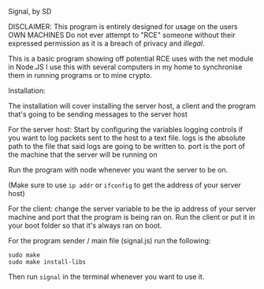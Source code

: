 Signal, by SD

DISCLAIMER:
This program is entirely designed for usage on the users OWN MACHINES
Do not ever attempt to "RCE" someone without their expressed permission as it is a breach of privacy and *illegal*.

This is a basic program showing off potential RCE uses with the net module in Node.JS
I use this with several computers in my home to synchronise them in running programs or to mine crypto.

Installation:

The installation will cover installing the server host, a client and the program that's going to be sending messages to the server host

For the server host:
Start by configuring the variables
logging controls if you want to log packets sent to the host to a text file.
logs is the absolute path to the file that said logs are going to be written to.
port is the port of the machine that the server will be running on

Run the program with node whenever you want the server to be on.

(Make sure to use `ip addr` or `ifconfig` to get the address of your server host)

For the client:
change the server variable to be the ip address of your server machine and port that the program is being ran on.
Run the client or put it in your boot folder so that it's always ran on boot.

For the program sender / main file (signal.js)
run the following:
```
sudo make
sudo make install-libs
```
Then run `signal` in the terminal whenever you want to use it.